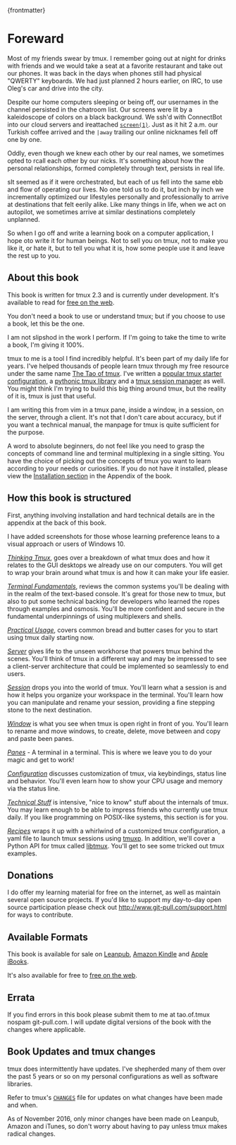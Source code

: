  
{frontmatter}

# Foreward 

Most of my friends swear by tmux. I remember going out at night
for drinks with friends and we would take a seat at a favorite restaurant and 
take out our phones. It was back in the days when phones still had
physical "QWERTY" keyboards.  We had just planned 2 hours earlier, on IRC, to use
Oleg's car and drive into the city.

Despite our home computers sleeping or being off, our usernames in the channel
persisted in the chatroom list. Our screens were lit by a kaleidoscope of colors
on a black background. We ssh'd with ConnectBot into our cloud servers and
ireattached [`screen(1)`](https://en.wikipedia.org/wiki/GNU_Screen). Just as it
hit 2 a.m. our Turkish coffee arrived and the `|away` trailing our online nicknames
fell off one by one.

Oddly, even though we knew each other by our real names, we sometimes opted to
rcall each other by our nicks. It's something about how the personal
relationships, formed completely through text, persists in real life.

sIt seemed as if it were orchestrated, but each of us fell into the same ebb and
flow of operating our lives. No one told us to do it, but inch by inch we
incrementally optimized our lifestyles personally and professionally to arrive
at destinations that felt eerily alike.  Like many things in life, when we act on 
autopilot, we sometimes arrive at similar destinations completely unplanned.

So when I go off and write a learning book on a computer application, I hope
oto write it for human beings. Not to sell you on tmux, not to make you like
it, or hate it, but to tell you what it is, how some people use it and leave 
the rest up to you.

## About this book

This book is written for tmux 2.3 and is currently under development. It's available to read for
[free on the web](https://leanpub.com/the-tao-of-tmux/read).

You don't need a book to use or understand tmux; but if you choose to use a book, let
this be the one.

I am not slipshod in the work I perform.  If I'm going to take the time to write a book, 
I'm giving it 100%.

tmux to me is a tool I find incredibly helpful. It's been part of my daily life for years.
I've helped thousands of people learn tmux through my free resource under the same name
[The Tao of tmux](https://tmuxp.readthedocs.io/en/latest/about_tmux.html). I've
written a [popular tmux starter configuration](https://github.com/tony/tmux-config),
a [pythonic tmux library](https://github.com/tony/libtmux) and a
[tmux session manager](https://github.com/tony/tmuxp) as well. You might think I'm trying
to build this big thing around tmux, but the reality of it is, tmux is just that useful.

I am writing this from vim in a tmux pane, inside a window, in a session, on
the server, through a client.  It's not that I don't care about accuracy, but
if you want a technical manual, the manpage for tmux is quite sufficient for 
the purpose.

A word to absolute beginners, do not feel like you need to grasp the concepts
of command line and terminal multiplexing in a single sitting. You have the
choice of picking out the concepts of tmux you want to learn according to your
needs or curiosities. If you do not have it installed, please view the
[Installation section](#appendix-installation) in the Appendix of the book.

## How this book is structured

First, anything involving installation and hard technical details are in the
appendix at the back of this book. 

I have added screenshots for those whose learning preference leans to a visual 
approach or users of Windows 10.

[*Thinking Tmux*](#thinking-tmux), goes over a breakdown of what
tmux does and how it relates to the GUI desktops we already use on our
computers.  You will get to wrap your brain around what tmux is and how it can
make your life easier.

[*Terminal Fundamentals*](#terminal-fundamentals), reviews the common
systems you'll be dealing with in the realm of the text-based console. It's
great for those new to tmux, but also to put some technical backing for
developers who learned the ropes through examples and osmosis. You'll be more
confident and secure in the fundamental underpinnings of using multiplexers
and shells.

[*Practical Usage*](#practical-usage), covers common bread and
butter cases for you to start using tmux daily starting now.

[*Server*](#server) gives life to the unseen workhorse that powers tmux behind
the scenes. You'll think of tmux in a different way and may be impressed to see
a client-server architecture that could be implemented so seamlessly to end users.

[*Session*](#sessions) drops you into the world of tmux.  You'll learn what a session 
is and how it helps you organize your workspace in the terminal. You'll learn how you 
can manipulate and rename your session, providing a fine stepping stone to the next destination.

[*Window*](#windows) is what you see when tmux is open right in front
of you. You'll learn to rename and move windows, to create, delete, move between
and copy and paste been panes.

[*Panes*](#panes) - A terminal in a terminal. This is where we leave you to
do your magic and get to work!

[*Configuration*](#config) discusses customization of tmux, via keybindings,
status line and behavior. You'll even learn how to show your CPU usage and
memory via the status line.

[*Technical Stuff*](#technical-stuff) is intensive, "nice to know"
stuff about the internals of tmux. You may learn enough to be able to 
impress friends who currently use tmux daily. If you like programming on
POSIX-like systems, this section is for you.

[*Recipes*](#recipes) wraps it up with a whirlwind of a customized tmux
configuration, a yaml file to launch tmux sessions using
[tmuxp](https://github.com/tony/tmuxp). In addition, we'll cover a Python API
for tmux called [libtmux](https://github.com/tony/libtmux). You'll get to see
some tricked out tmux examples.

## Donations

I do offer my learning material for free on the internet, as well as maintain
several open source projects. If you'd like to support my day-to-day open
source participation please check out <http://www.git-pull.com/support.html>
for ways to contribute.

## Available Formats

This book is available for sale on [Leanpub](https://leanpub.com/the-tao-of-tmux), [Amazon Kindle](https://www.amazon.com/gp/product/B01MG342KU/ref=as_li_tl?ie=UTF8&camp=1789&creative=9325&creativeASIN=B01MG342KU&linkCode=as2&tag=gitpull-20&linkId=e6d3f08ad92bfea1cf62d735b6a90bdf) and [Apple iBooks](https://geo.itunes.apple.com/us/book/the-tao-of-tmux/id1168912720?mt=11&at=1001lrwP).

It's also available for free to [free on the web](https://leanpub.com/the-tao-of-tmux/read).

## Errata

If you find errors in this book please submit them to me at tao.of.tmux <AT>
nospam git-pull.com. I will update digital versions of the book with the 
changes where applicable.

## Book Updates and tmux changes

tmux does intermittently have updates. I've shepherded many of them over
the past 5 years or so on my personal configurations as well as software
libraries.

Refer to tmux's [`CHANGES`](https://github.com/tmux/tmux/blob/master/CHANGES)
file for updates on what changes have been  made and when.

As of November 2016, only minor changes have been made on Leanpub, Amazon and iTunes, 
so don't worry about having to pay unless tmux makes radical changes.
